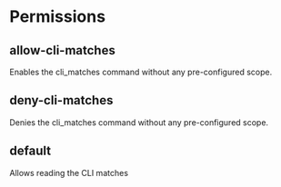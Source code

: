 # Permissions

## allow-cli-matches

Enables the cli_matches command without any pre-configured scope.

## deny-cli-matches

Denies the cli_matches command without any pre-configured scope.

## default

Allows reading the CLI matches

